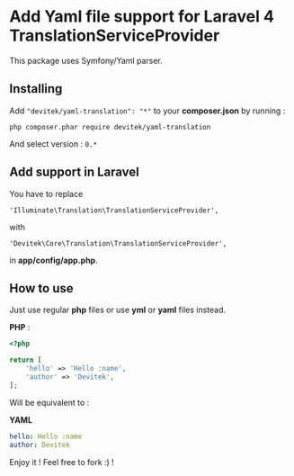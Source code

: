 # Add Yaml file support for Laravel 4 TranslationServiceProvider

This package uses Symfony/Yaml parser.

## Installing

Add ```"devitek/yaml-translation": "*"``` to your **composer.json** by running :

    php composer.phar require devitek/yaml-translation

And select version : ```0.*```

## Add support in Laravel

You have to replace

`'Illuminate\Translation\TranslationServiceProvider',`

with

`'Devitek\Core\Translation\TranslationServiceProvider',`

in **app/config/app.php**.

## How to use

Just use regular **php** files or use **yml** or **yaml** files instead.

**PHP** :

```php
<?php

return [
	'hello' => 'Hello :name',
    'author' => 'Devitek',
];
```

Will be equivalent to :

**YAML**

```yaml
hello: Hello :name
author: Devitek
```

Enjoy it ! Feel free to fork :) !
